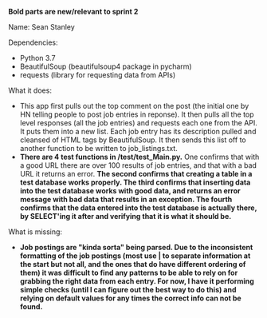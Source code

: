 **Bold parts are new/relevant to sprint 2**

Name: Sean Stanley

Dependencies:
- Python 3.7
- BeautifulSoup (beautifulsoup4 package in pycharm)
- requests (library for requesting data from APIs)

What it does:
- This app first pulls out the top comment on the post (the initial one by HN telling people to post job entries in reponse). It then pulls all the top level responses (all the job entries) and requests each one from the API. It puts them into a new list. Each job entry has its description pulled and cleansed of HTML tags by BeautifulSoup. It then sends this list off to another function to be written to job_listings.txt. 
- **There are 4 test functions in /test/test_Main.py.** One confirms that with a good URL there are over 100 results of job entries, and that with a bad URL it returns an error. **The second confirms that creating a table in a test database works properly. The third confirms that inserting data into the test database works with good data, and returns an error message with bad data that results in an exception. The fourth confirms that the data entered into the test database is actually there, by SELECT'ing it after and verifying that it is what it should be.**

What is missing:
- **Job postings are "kinda sorta" being parsed. Due to the inconsistent formatting of the job postings (most use | to separate information at the start but not all, and the ones that do have different ordering of them) it was difficult to find any patterns to be able to rely on for grabbing the right data from each entry. For now, I have it performing simple checks (until I can figure out the best way to do this) and relying on default values for any times the correct info can not be found.**
